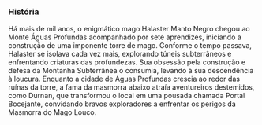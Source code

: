 ### História
Há mais de mil anos, o enigmático mago Halaster Manto Negro chegou ao Monte Águas Profundas acompanhado por sete aprendizes, iniciando a construção de uma imponente torre de mago. Conforme o tempo passava, Halaster se isolava cada vez mais, explorando túneis subterrâneos e enfrentando criaturas das profundezas. Sua obsessão pela construção e defesa da Montanha Subterrânea o consumia, levando à sua descendência à loucura. Enquanto a cidade de Águas Profundas crescia ao redor das ruínas da torre, a fama da masmorra abaixo atraía aventureiros destemidos, como Durnan, que transformou o local em uma pousada chamada Portal Bocejante, convidando bravos exploradores a enfrentar os perigos da Masmorra do Mago Louco.